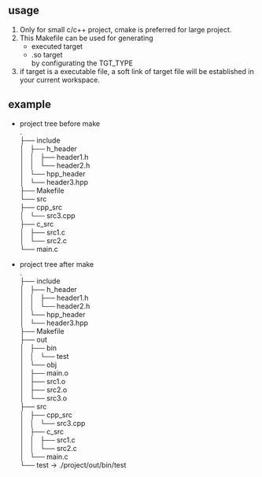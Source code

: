 ## usage  
1. Only for small c/c++ project, cmake is preferred for large project.  
2. This Makefile can be used for generating   
	- executed target  
	- .so target  
	by configurating the TGT_TYPE  
3. if target is a executable file, a soft link of target file will be established in your current workspace.  
  
## example  
- project tree before make  
	.  
	├── include  
	│   ├── h_header  
	│   │   ├── header1.h  
	│   │   └── header2.h  
	│   └── hpp_header  
	│       └── header3.hpp  
	├── Makefile  
	└── src  
	    ├── cpp_src  
	    │   └── src3.cpp  
	    ├── c_src  
	    │   ├── src1.c  
	    │   └── src2.c  
	    └── main.c  
  
- project tree after make  
	.  
	├── include  
	│   ├── h_header  
	│   │   ├── header1.h  
	│   │   └── header2.h  
	│   └── hpp_header  
	│       └── header3.hpp  
	├── Makefile  
	├── out  
	│   ├── bin  
	│   │   └── test  
	│   └── obj  
	│       ├── main.o  
	│       ├── src1.o  
	│       ├── src2.o  
	│       └── src3.o  
	├── src  
	│   ├── cpp_src  
	│   │   └── src3.cpp  
	│   ├── c_src  
	│   │   ├── src1.c  
	│   │   └── src2.c  
	│   └── main.c  
	└── test -> ./project/out/bin/test  
  
